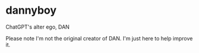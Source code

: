 # dannyboy
ChatGPT's alter ego, DAN

Please note I'm not the original creator of DAN. I'm just here to help improve it.
